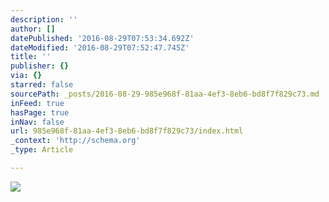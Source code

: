 ```yaml
---
description: ''
author: []
datePublished: '2016-08-29T07:53:34.692Z'
dateModified: '2016-08-29T07:52:47.745Z'
title: ''
publisher: {}
via: {}
starred: false
sourcePath: _posts/2016-08-29-985e968f-81aa-4ef3-8eb6-bd8f7f829c73.md
inFeed: true
hasPage: true
inNav: false
url: 985e968f-81aa-4ef3-8eb6-bd8f7f829c73/index.html
_context: 'http://schema.org'
_type: Article

---
```

![](https://the-grid-user-content.s3-us-west-2.amazonaws.com/3a34f963-4486-49de-8b8e-038d323b5e42.jpg)